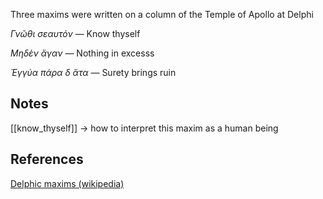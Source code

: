 
Three maxims were written on a column of the Temple of Apollo at Delphi

*Γνῶθι σεαυτόν* — Know thyself

*Μηδὲν ἄγαν*    — Nothing in excesss

*Ἐγγύα πάρα δ ἄτα* — Surety brings ruin


## Notes
[[know_thyself]] -> how to interpret this maxim as a human being

## References

[Delphic maxims (wikipedia)](https://en.wikipedia.org/wiki/Delphic_maxims)
